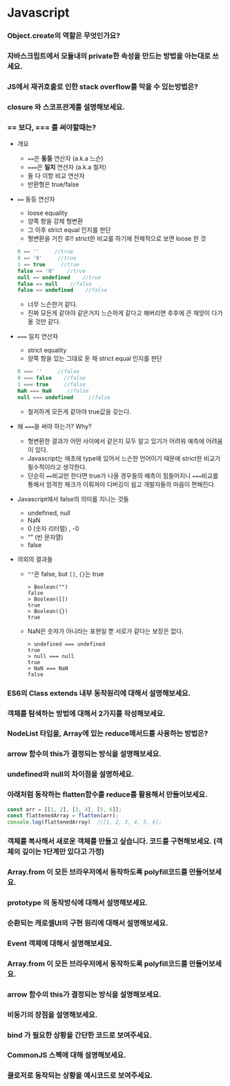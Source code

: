 # Javascript

### Object.create의 역할은 무엇인가요?
### 자바스크립트에서 모듈내의 private한 속성을 만드는 방법을 아는대로 쓰세요.
### JS에서 재귀호출로 인한 stack overflow를 막을 수 있는방법은?
### closure 와 스코프관계를 설명해보세요.
### == 보다, === 를 써야할때는?

- 개요
    - `==`은 **동등** 연산자 (a.k.a 느슨)
    - `===`은 **일치** 연산자 (a.k.a 철저)
    - 둘 다 이항 비교 연산자
    - 반환형은 true/false
    
- `==` 동등 연산자
    - loose equality
    - 양쪽 항을 강제 형변환
    - 그 이후 strict equal 인지를 판단 
    - 형변환을 거친 후!! strict한 비교를 하기에 전체적으로 보면 loose 한 것
    ```javascript
    0 == ''     //true
    0 == '0'     //true
    1 == true     //true
    false == '0'    //true
    null == undefined    //true
    false == null    //false
    false == undefined    //false
    ```
    - 너무 느슨한거 같다.
    - 진짜 모든게 같아야 같은거지 느슨하게 같다고 해버리면 추후에 큰 재앙이 다가 올 것만 같다.
    
- `===` 일치 연산자
    - strict equality
    - 양쪽 항을 있는 그대로 둔 채 strict equal 인지를 판단
    ```javascript
    0 === ''     //false
    0 === false    //false
    1 === true     //false
    NaN === NaN     //false
    null === undefined     //false
    ```
    - 철저하게 모든게 같아야 true값을 갖는다.
    
- 왜 `===`을 써야 하는가? Why?
    - 형변환한 결과가 어떤 사이에서 같은지 모두 알고 있기가 어려워 예측에 어려움이 있다.
    - Javascript는 애초에 type에 있어서 느슨한 언어이기 때문에 strict한 비교가 필수적이라고 생각한다.
    - 단순히 `==`비교만 한다면 true가 나올 경우들의 예측이 힘들어지니 `===`비교를 통해서 엄격한 체크가 이뤄져야 디버깅이 쉽고 개발자들의 마음이 편해진다. 
    
- Javascript에서 false의 의미를 지니는 것들
    - undefined, null
    - NaN
    - 0 (숫자 리터럴) , -0
    - “” (빈 문자열)
    - false

- 의외의 결과들
    - `""`은 false, but `[]`, `{}`는 true
        ```
        > Boolean("")
        false
        > Boolean([])
        true
        > Boolean({})
        true
        ```
    - NaN은 숫자가 아니라는 표현일 뿐 서로가 같다는 보장은 없다.
        ```
        > undefined === undefined
        true
        > null === null
        true
        > NaN === NaN
        false
        ```

### ES6의 Class extends 내부 동작원리에 대해서 설명해보세요.
### 객체를 탐색하는 방법에 대해서 2가지를 작성해보세요.
### NodeList 타입을, Array에 있는 reduce메서드를 사용하는 방법은?
### arrow 함수의 this가 결정되는 방식을 설명해보세요.
### undefined와 null의 차이점을 설명하세요.
### 아래처럼 동작하는 flatten함수를 reduce를 활용해서 만들어보세요.
```js
const arr = [[1, 2], [3, 4], [5, 6]];
const flattenedArray = flatten(arr);
console.log(flattenedArray)  //[1, 2, 3, 4, 5, 6];
``` 
### 객체를 복사해서 새로운 객체를 만들고 싶습니다. 코드를 구현해보세요. (객체의 깊이는 1단계만 있다고 가정)
### Array.from 이 모든 브라우저에서 동작하도록 polyfill코드를 만들어보세요.
### prototype 의 동작방식에 대해서 설명해보세요.
### 순환되는 캐로셀UI의 구현 원리에 대해서 설명해보세요.
### Event 객체에 대해서 설명해보세요.
### Array.from 이 모든 브라우저에서 동작하도록 polyfill코드를 만들어보세요.
### arrow 함수의 this가 결정되는 방식을 설명해보세요.
### 비동기의 장점을 설명해보세요.
### bind 가 필요한 상황을 간단한 코드로 보여주세요.
### CommonJS 스펙에 대해 설명해보세요.
### 클로저로 동작되는 상황을 예시코드로 보여주세요.
